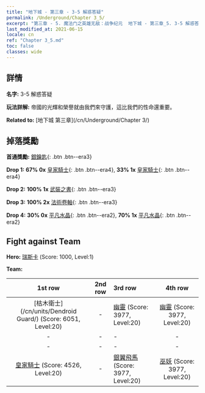 ```yaml
---
title: "地下城 - 第三章 - 3-5 解惑答疑"
permalink: /Underground/Chapter 3_5/
excerpt: "第三章 - 5. 魔法门之英雄无敌：战争纪元  地下城 - 第三章_5. 3-5 解惑答疑"
last_modified_at: 2021-06-15
locale: cn
ref: "Chapter 3_5.md"
toc: false
classes: wide
---
```


## 詳情

 **名字:** 3-5 解惑答疑

 **玩法詳解:**       帝國的光輝和榮譽就由我們來守護，這比我們的性命還重要。

 **Related to:** [地下城 第三章](/cn/Underground/Chapter 3/)

## 掉落獎勵

 **首通獎勵:** [銀鑰匙](/cn/Items/con_693/){: .btn .btn--era3}

 **Drop 1:** **67% 0x** [皇家騎士](/cn/Items/unt_195/){: .btn .btn--era4}, **33% 1x** [皇家騎士](/cn/Items/unt_195/){: .btn .btn--era4}

 **Drop 2:** **100% 1x** [武裝之書](/cn/Items/mat_18/){: .btn .btn--era3}

 **Drop 3:** **100% 2x** [法術卷軸](/cn/Items/con_694/){: .btn .btn--era3}

 **Drop 4:** **30% 0x** [平凡水晶](/cn/Items/mat_11/){: .btn .btn--era2}, **70% 1x** [平凡水晶](/cn/Items/mat_11/){: .btn .btn--era2}


## Fight against Team
 **Hero:** [瑞斯卡](/cn/heroes/Rashka/) (Score: 1000, Level:1)

 **Team:**


  | 1st row | 2nd row | 3rd row | 4th row |
  |:----:|:----:|:----|:----:|
  | [枯木衛士](/cn/units/Dendroid Guard/) (Score: 6051, Level:20)  | - | [幽靈](/cn/units/Wight/) (Score: 3977, Level:20)  | [幽靈](/cn/units/Wight/) (Score: 3977, Level:20)  |
  | - | - | - | - |
  | - | - | - | - |
  | [皇家騎士](/cn/units/Cavalier/) (Score: 4526, Level:20)  | - | [銀翼飛馬](/cn/units/Pegasus/) (Score: 3977, Level:20)  | [巫妖](/cn/units/Lich/) (Score: 3977, Level:20)  |


